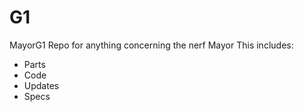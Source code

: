 # G1
MayorG1
Repo for anything concerning the nerf Mayor
This includes:
* Parts
* Code
* Updates
* Specs
